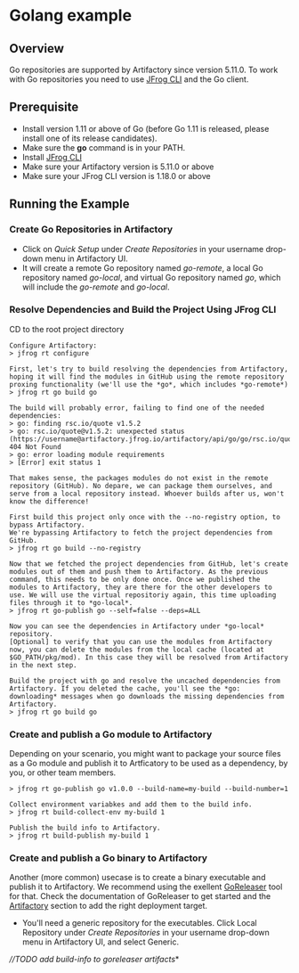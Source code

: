 # Golang example

## Overview
Go repositories are supported by Artifactory since version 5.11.0.
To work with Go repositories you need to use [JFrog CLI](https://www.jfrog.com/confluence/display/CLI/CLI+for+JFrog+Artifactory) and the Go client.

## Prerequisite
* Install version 1.11 or above of Go (before Go 1.11 is released, please install one of its release candidates).
* Make sure the **go** command is in your PATH.
* Install [JFrog CLI](https://jfrog.com/getcli/)
* Make sure your Artifactory version is 5.11.0 or above
* Make sure your JFrog CLI version is 1.18.0 or above

## Running the Example
### Create Go Repositories in Artifactory
* Click on *Quick Setup* under *Create Repositories* in your username drop-down menu in Artifactory UI.
* It will create a remote Go repository named *go-remote*, a local Go repository named *go-local*, and virtual Go repository named *go*, which will include the *go-remote* and *go-local*.

### Resolve Dependencies and Build the Project Using JFrog CLI
CD to the root project directory

```console
Configure Artifactory:
> jfrog rt configure

First, let's try to build resolving the dependencies from Artifactory, hoping it will find the modules in GitHub using the remote repository proxing functionality (we'll use the *go*, which includes *go-remote*)
> jfrog rt go build go

The build will probably error, failing to find one of the needed dependencies:
> go: finding rsc.io/quote v1.5.2
> go: rsc.io/quote@v1.5.2: unexpected status (https://username@artifactory.jfrog.io/artifactory/api/go/go/rsc.io/quote/@v/v1.5.2.info): 404 Not Found
> go: error loading module requirements
> [Error] exit status 1

That makes sense, the packages modules do not exist in the remote repository (GitHub). No depare, we can package them ourselves, and serve from a local repository instead. Whoever builds after us, won't know the difference!

First build this project only once with the --no-registry option, to bypass Artifactory.
We're bypassing Artifactory to fetch the project dependencies from GitHub.
> jfrog rt go build --no-registry

Now that we fetched the project dependencies from GitHub, let's create modules out of them and push them to Artifactory. As the previous command, this needs to be only done once. Once we published the modules to Artifactory, they are there for the other developers to use. We will use the virtual repositoriy again, this time uploading files through it to *go-local*.
> jfrog rt go-publish go --self=false --deps=ALL

Now you can see the dependencies in Artifactory under *go-local* repository.
[Optional] to verify that you can use the modules from Artifactory now, you can delete the modules from the local cache (located at $GO_PATH/pkg/mod). In this case they will be resolved from Artifactory in the next step.

Build the project with go and resolve the uncached dependencies from Artifactory. If you deleted the cache, you'll see the *go: downloading* messages when go downloads the missing dependencies from Artifactory.
> jfrog rt go build go
```

### Create and publish a Go module to Artifactory
Depending on your scenario, you might want to package your source files as a Go module and publish it to Artficatory to be used as a dependency, by you, or other team members.

```Publish the package we build to Artifactory.
> jfrog rt go-publish go v1.0.0 --build-name=my-build --build-number=1

Collect environment variabkes and add them to the build info.
> jfrog rt build-collect-env my-build 1

Publish the build info to Artifactory.
> jfrog rt build-publish my-build 1
```

### Create and publish a Go binary to Artifactory
Another (more common) usecase is to create a binary executable and publish it to Artifactory. We recommend using the exellent [GoReleaser](https://goreleaser.com/) tool for that. Check the documentation of GoReleaser to get started and the [Artifactory](https://goreleaser.com/customization/#Artifactory) section to add the right deployment target. 

* You'll need a generic repository for the executables. Click Local Repository under *Create Repositories* in your username drop-down menu in Artifactory UI, and select Generic.


*//TODO add build-info to goreleaser artifacts**
